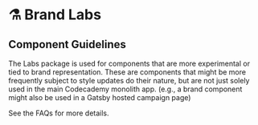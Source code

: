 # ⚗️ Brand Labs

## Component Guidelines

The Labs package is used for components that are more experimental or tied to brand representation. These are components that might be more frequently subject to style updates do their nature, but are not just solely used in the main Codecademy monolith app. (e.g., a brand component might also be used in a Gatsby hosted campaign page)

See the FAQs for more details.
